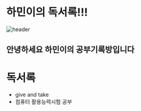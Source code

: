 # 하민이의 독서록!!!
![header](https://capsule-render.vercel.app/api?type=waving&color=auto&height=200&text=Welcome!&animation=fadeIn&fontSize=80&fontAlignY=35)

## 안녕하세요 하민이의 공부기록방입니다

<h1> 독서록 </h1>
<ul>
  <li>give and take</li>
  <li>컴퓨터 활용능력시험 공부</li>
</ul>


